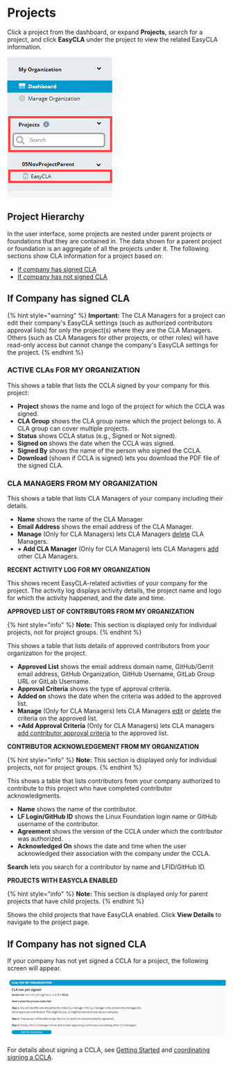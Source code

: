 # Projects

Click a project from the dashboard, or expand **Projects**, search for a project, and click **EasyCLA** under the project to view the related EasyCLA information.

![](<../../../.gitbook/assets/search a project.png>)

## Project Hierarchy

In the user interface, some projects are nested under parent projects or foundations that they are contained in. The data shown for a parent project or foundation is an aggregate of all the projects under it. The following sections show CLA information for a project based on:

* [If company has signed CLA](broken-reference)
* [If company has not signed CLA](broken-reference)

## If Company has signed CLA

{% hint style="warning" %}
**Important:** The CLA Managers for a project can edit their company's EasyCLA settings (such as authorized contributors approval lists) for only the project(s) where they are the CLA Managers. Others (such as CLA Managers for other projects, or other roles) will have read-only access but cannot change the company's EasyCLA settings for the project.
{% endhint %}

### ACTIVE CLAs FOR MY ORGANIZATION <a href="cla-for-my-organization" id="cla-for-my-organization"></a>

This shows a table that lists the CCLA signed by your company for this project:

* **Project** shows the name and logo of the project for which the CCLA was signed.
* **CLA Group** shows the CLA group name which the project belongs to. A CLA group can cover multiple projects.
* **Status** shows CCLA status (e.g., Signed or Not signed).
* **Signed on** shows the date when the CCLA was signed.
* **Signed By** shows the name of the person who signed the CCLA.
* **Download** (shown if CCLA is signed) lets you download the PDF file of the signed CLA.

### CLA MANAGERS FROM MY ORGANIZATION <a href="cla-managers-from-my-organization" id="cla-managers-from-my-organization"></a>

This shows a table that lists CLA Managers of your company including their details.

* **Name** shows the name of the CLA Manager
* **Email Address** shows the email address of the CLA Manager.
* **Manage** (Only for CLA Managers) lets CLA Managers [delete](broken-reference) CLA Managers.
* **+ Add CLA Manager** (Only for CLA Managers) lets CLA Managers [add](broken-reference) other CLA Managers.

**RECENT ACTIVITY LOG FOR MY ORGANIZATION**

This shows recent EasyCLA-related activities of your company for the project. The activity log displays activity details, the project name and logo for which the activity happened, and the date and time.

**APPROVED LIST OF CONTRIBUTORS FROM MY ORGANIZATION**

{% hint style="info" %}
**Note:** This section is displayed only for individual projects, not for project groups.
{% endhint %}

This shows a table that lists details of approved contributors from your organization for the project.

* **Approved List** shows the email address domain name, GitHub/Gerrit email address, GitHub Organization, GitHub Username, GitLab Group URL or GitLab Username.
* **Approval Criteria** shows the type of approval criteria.
* **Added on** shows the date when the criteria was added to the approved list.
* **Manage** (Only for CLA Managers) lets CLA Managers [edit](../../v1-deprecated/cla-manager/approve-contributors.md#edit-a-contributors-details) or [delete](../../v1-deprecated/cla-manager/approve-contributors.md#delete-a-contributors-details) the criteria on the approved list.
* **+Add Approval Criteria** (Only for CLA Managers) lets CLA managers [add contributor approval criteria](../../v1-deprecated/cla-manager/approve-contributors.md#add-contributor-s) to the approved list.

**CONTRIBUTOR ACKNOWLEDGEMENT FROM MY ORGANIZATION**

{% hint style="info" %}
**Note:** This section is displayed only for individual projects, not for project groups.
{% endhint %}

This shows a table that lists contributors from your company authorized to contribute to this project who have completed contributor acknowledgments.

* **Name** shows the name of the contributor.
* **LF Login/GitHub ID** shows the Linux Foundation login name or GitHub username of the contributor.
* **Agreement** shows the version of the CCLA under which the contributor was authorized.
* **Acknowledged On** shows the date and time when the user acknowledged their association with the company under the CCLA.

**Search** lets you search for a contributor by name and LFID/GitHub ID.

**PROJECTS WITH EASYCLA ENABLED**

{% hint style="info" %}
**Note:** This section is displayed only for parent projects that have child projects.
{% endhint %}

Shows the child projects that have EasyCLA enabled. Click **View Details** to navigate to the project page.

## If Company has not signed CLA

If your company has not yet signed a CCLA for a project, the following screen will appear.

![CLA not signed](<../../../.gitbook/assets/company has not signed cla.png>)

For details about signing a CCLA, see [Getting Started](../../v1-deprecated/getting-started/) and [coordinating signing a CCLA](broken-reference).
